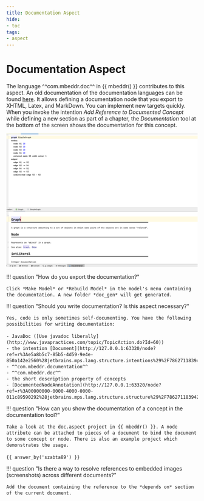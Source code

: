 ```yaml
---
title: Documentation Aspect
hide:
- toc
tags:
- aspect
---
```


# Documentation Aspect
The language ^^com.mbeddr.doc^^ in {{ mbeddr() }} contributes to this aspect. An old documentation of the documentation languages
can be found [here](http://mbeddr.com/files/documentationdocumentation.pdf). It allows defining a documentation node that you export to XHTML, Latex, and MarkDown. You can implement new targets quickly. When you invoke the intention *Add Reference to
Documented Concept* while defining a new section as part of a chapter, the *Documentation* tool at the bottom of the screen shows the documentation for this concept.

![mbeddr documentation tool](images/documentation/mbeddr_documentation_tool.png)

!!! question "How do you export the documentation?"

    Click *Make Model* or *Rebuild Model* in the model's menu containing the documentation. A new folder *doc_gen* will get generated.

!!! question "Should you write documentation? Is this aspect necessary?"

    Yes, code is only sometimes self-documenting. You have the following possibilities for writing documentation: 

    - JavaDoc ([Use javadoc liberally](http://www.javapractices.com/topic/TopicAction.do?Id=60))
    - the intention [Document](http://127.0.0.1:63320/node?ref=r%3Ae5a8b5c7-85b5-4d59-9e4e-850a142e2560%28jetbrains.mps.lang.structure.intentions%29%2F7862711839424636005)
    - ^^com.mbeddr.documentation^^
    - ^^com.mbeddr.doc^^
    - the short description property of concepts
    - [DocumentedNodeAnnotation](http://127.0.0.1:63320/node?ref=r%3A00000000-0000-4000-0000-011c89590292%28jetbrains.mps.lang.structure.structure%29%2F7862711839422615209)

!!! question "How can you show the documentation of a concept in the documentation tool?"

    Take a look at the doc.aspect project in {{ mbeddr() }}. A node attribute can be attached to pieces of a document to bind the document to some concept or node. There is also an example project which demonstrates the usage.

    {{ answer_by('szabta89') }}

!!! question "Is there a way to resolve references to embedded images (screenshots) across different documents?"

    Add the document containing the reference to the *depends on* section of the current document.